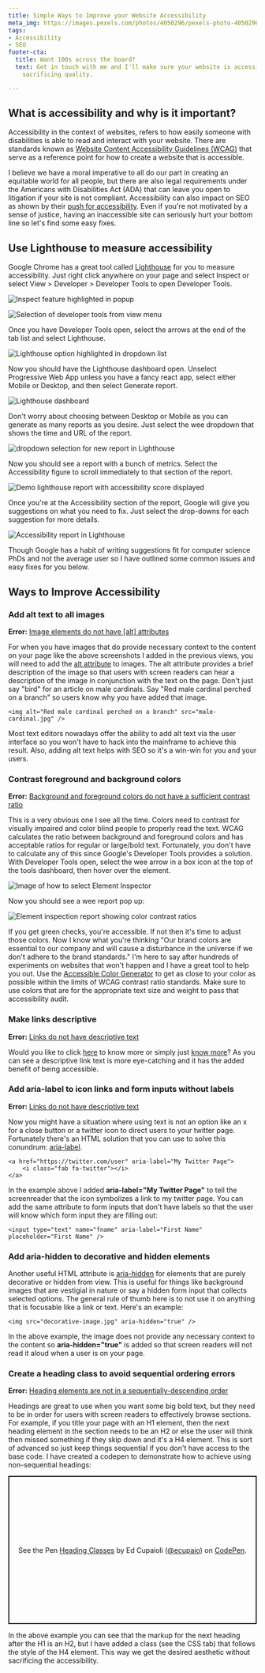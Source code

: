 ```yaml
---
title: Simple Ways to Improve your Website Accessibility
meta_img: https://images.pexels.com/photos/4050296/pexels-photo-4050296.jpeg?auto=compress&cs=tinysrgb&dpr=2&h=750&w=1260
tags:
- Accessibility
- SEO
footer-cta:
  title: Want 100s across the board?
  text: Get in touch with me and I'll make sure your website is accessible without
    sacrificing quality.

---
```

## What is accessibility and why is it important?

Accessibility in the context of websites, refers to how easily someone with disabilities is able to read and interact with your website. There are standards known as [Website Content Accessibility Guidelines (WCAG)](https://www.w3.org/WAI/standards-guidelines/wcag/) that serve as a reference point for how to create a website that is accessible.

I believe we have a moral imperative to all do our part in creating an equitable world for all people, but there are also legal requirements under the Americans with Disabilities Act (ADA) that can leave you open to litigation if your site is not compliant. Accessibility can also impact on SEO as shown by their [push for accessibility](https://www.google.com/accessibility/). Even if you're not motivated by a sense of justice, having an inaccessible site can seriously hurt your bottom line so let's find some easy fixes.

## Use Lighthouse to measure accessibility

Google Chrome has a great tool called [Lighthouse](https://developers.google.com/web/tools/lighthouse) for you to measure accessibility. Just right click anywhere on your page and select Inspect or select View > Developer > Developer Tools to open Developer Tools.

![Inspect feature highlighted in popup](/images/inspect-element.jpg "Use inspect")

![Selection of developer tools from view menu](/images/open-dev-tools.jpg "Open Developer Tools")

Once you have Developer Tools open, select the arrows at the end of the tab list and select Lighthouse.

![Lighthouse option highlighted in dropdown list](/images/open-lighthouse.jpg)

Now you should have the Lighthouse dashboard open. Unselect Progressive Web App unless you have a fancy react app, select either Mobile or Desktop, and then select Generate report.

![Lighthouse dashboard](/images/lighthouse.jpg)

Don't worry about choosing between Desktop or Mobile as you can generate as many reports as you desire. Just select the wee dropdown that shows the time and URL of the report.

![dropdown selection for new report in Lighthouse](/images/new-report.jpg)

Now you should see a report with a bunch of metrics. Select the Accessibility figure to scroll immediately to that section of the report.

![Demo lighthouse report with accessibility score displayed](/images/report-heading.jpg)

Once you're at the Accessibility section of the report, Google will give you suggestions on what you need to fix. Just select the drop-downs for each suggestion for more details.

![Accessibility report in Lighthouse](/images/accessibility-report.jpg)

Though Google has a habit of writing suggestions fit for computer science PhDs and not the average user so I have outlined some common issues and easy fixes for you below.

## Ways to Improve Accessibility

### Add alt text to all images

**Error:** [Image elements do not have \[alt\] attributes](https://web.dev/image-alt/)

For when you have images that do provide necessary context to the content on your page like the above screenshots I added in the previous views, you will need to add the [alt attribute](https://www.w3schools.com/tags/att_img_alt.asp) to images. The alt attribute provides a brief description of the image so that users with screen readers can hear a description of the image in conjunction with the text on the page. Don't just say "bird" for an article on male cardinals. Say "Red male cardinal perched on a branch" so users know why you have added that image.

    <img alt="Red male cardinal perched on a branch" src="male-cardinal.jpg" />

Most text editors nowadays offer the ability to add alt text via the user interface so you won't have to hack into the mainframe to achieve this result. Also, adding alt text helps with SEO so it's a win-win for you and your users.

### Contrast foreground and background colors

**Error:** [Background and foreground colors do not have a sufficient contrast ratio](https://web.dev/color-contrast/)

This is a very obvious one I see all the time. Colors need to contrast for visually impaired and color blind people to properly read the text. WCAG calculates the ratio between background and foreground colors and has acceptable ratios for regular or large/bold text. Fortunately, you don't have to calculate any of this since Google's Developer Tools provides a solution. With Developer Tools open, select the wee arrow in a box icon at the top of the tools dashboard, then hover over the element.

![Image of how to select Element Inspector](/images/element-inspector.jpg)

Now you should see a wee report pop up:

![Element inspection report showing color contrast ratios](/images/element-inspection.jpg)

If you get green checks, you're accessible. If not then it's time to adjust those colors. Now I know what you're thinking "Our brand colors are essential to our company and will cause a disturbance in the universe if we don't adhere to the brand standards." I'm here to say after hundreds of experiments on websites that won't happen and I have a great tool to help you out. Use the [Accessible Color Generator](https://learnui.design/tools/accessible-color-generator.html) to get as close to your color as possible within the limits of WCAG contrast ratio standards. Make sure to use colors that are for the appropriate text size and weight to pass that accessibility audit.

### Make links descriptive

**Error:** [Links do not have descriptive text](https://web.dev/link-text/)

Would you like to click [here](https://images.squarespace-cdn.com/content/v1/574f0b9a37013b939ab0b866/1496756132867-73OIJLCK4ERLZZ9ETFQF/image-asset.png) to know more or simply just [know more](https://images.squarespace-cdn.com/content/v1/574f0b9a37013b939ab0b866/1496756132867-73OIJLCK4ERLZZ9ETFQF/image-asset.png)?  As you can see a descriptive link text is more eye-catching and it has the added benefit of being accessible.

### Add aria-label to icon links and form inputs without labels

**Error:** [Links do not have descriptive text](https://web.dev/link-text/)

Now you might have a situation where using text is not an option like an x for a close button or a twitter icon to direct users to your twitter page. Fortunately there's an HTML solution that you can use to solve this conundrum: [aria-label](https://developer.mozilla.org/en-US/docs/Web/Accessibility/ARIA/ARIA_Techniques/Using_the_aria-label_attribute).

    <a href="https://twitter.com/user" aria-label="My Twitter Page">
    	<i class="fab fa-twitter"></i>
    </a>

In the example above I added **aria-label="My Twitter Page"** to tell the screenreader that the icon symbolizes a link to my twitter page. You can add the same attribute to form inputs that don't have labels so that the user will know which form input they are filling out:

    <input type="text" name="fname" aria-label="First Name" placeholder="First Name" />

### Add aria-hidden to decorative and hidden elements

Another useful HTML attribute is [aria-hidden](https://developer.mozilla.org/en-US/docs/Web/Accessibility/ARIA/ARIA_Techniques/Using_the_aria-hidden_attribute) for elements that are purely decorative or hidden from view. This is useful for things like background images that are vestigial in nature or say a hidden form input that collects selected options. The general rule of thumb here is to not use it on anything that is focusable like a link or text. Here's an example:

    <img src="decorative-image.jpg" aria-hidden="true" />

In the above example, the image does not provide any necessary context to the content so **aria-hidden="true"** is added so that screen readers will not read it aloud when a user is on your page.

### Create a heading class to avoid sequential ordering errors

**Error:** [Heading elements are not in a sequentially-descending order]()

Headings are great to use when you want some big bold text, but they need to be in order for users with screen readers to effectively browse sections. For example, if you title your page with an H1 element, then the next heading element in the section needs to be an H2 or else the user will think then missed something if they skip down and it's a H4 element. This is sort of advanced so just keep things sequential if you don't have access to the base code. I have created a codepen to demonstrate how to achieve using non-sequential headings:

<p class="codepen" data-height="300" data-default-tab="html,result" data-slug-hash="jOwvVvZ" data-preview="true" data-user="ecupaio" style="height: 300px; box-sizing: border-box; display: flex; align-items: center; justify-content: center; border: 2px solid; margin: 1em 0; padding: 1em;">
<span>See the Pen <a href="https://codepen.io/ecupaio/pen/jOwvVvZ">
Heading Classes</a> by Ed Cupaioli (<a href="https://codepen.io/ecupaio">@ecupaio</a>)
on <a href="https://codepen.io">CodePen</a>.</span>
</p>
<script async src="https://cpwebassets.codepen.io/assets/embed/ei.js"></script>

In the above example you can see that the markup for the next heading after the H1 is an H2, but I have added a class (see the CSS tab) that follows the style of the H4 element. This way we get the desired aesthetic without sacrificing the accessibility. 